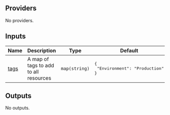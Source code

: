 <!-- BEGIN_TF_DOCS -->
## Providers

No providers.

## Inputs

| Name | Description | Type | Default | Required |
|------|-------------|------|---------|:--------:|
| <a name="input_tags"></a> [tags](#input\_tags) | A map of tags to add to all resources | `map(string)` | <pre>{<br/>  "Environment": "Production"<br/>}</pre> | no |

## Outputs

No outputs.
<!-- END_TF_DOCS -->
